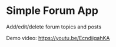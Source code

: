 # Simple Forum App

Add/edit/delete forum topics and posts

Demo video: https://youtu.be/EcndijgahKA
